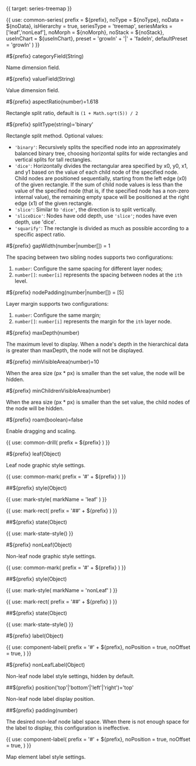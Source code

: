 {{ target: series-treemap }}

{{ use: common-series(
  prefix = ${prefix},
  noType = ${noType},
  noData = ${noData},
  isHierarchy = true,
  seriesType = 'treemap',
  seriesMarks = ['leaf','nonLeaf'],
  noMorph = ${noMorph},
  noStack = ${noStack},
  useInChart = ${useInChart},
  preset = 'growIn' + '|' + 'fadeIn',
  defaultPreset = 'growIn'
) }}

#${prefix} categoryField(String)

Name dimension field.

#${prefix} valueField(String)

Value dimension field.

#${prefix} aspectRatio(number)=1.618

Rectangle split ratio, default is `(1 + Math.sqrt(5)) / 2`

#${prefix} splitType(string)='binary'

Rectangle split method. Optional values:

- `'binary'`: Recursively splits the specified node into an approximately balanced binary tree, choosing horizontal splits for wide rectangles and vertical splits for tall rectangles.
- `'dice'`: Horizontally divides the rectangular area specified by x0, y0, x1, and y1 based on the value of each child node of the specified node. Child nodes are positioned sequentially, starting from the left edge (x0) of the given rectangle. If the sum of child node values is less than the value of the specified node (that is, if the specified node has a non-zero internal value), the remaining empty space will be positioned at the right edge (x1) of the given rectangle.
- `'slice'`: Similar to `'dice'`, the direction is to split vertically.
- `'sliceDice'`: Nodes have odd depth, use `'slice'`; nodes have even depth, use 'dice'.
- `'squarify'`: The rectangle is divided as much as possible according to a specific aspect ratio.

#${prefix} gapWidth(number|number[]) = 1

The spacing between two sibling nodes supports two configurations:

1. `number`: Configure the same spacing for different layer nodes;
2. `number[]`: `number[i]` represents the spacing between nodes at the `ith` level.

#${prefix} nodePadding(number|number[]) = [5]

Layer margin supports two configurations:

1. `number`: Configure the same margin;
2. `number[]`: `number[i]` represents the margin for the `ith` layer node.

#${prefix} maxDepth(number)

The maximum level to display. When a node's depth in the hierarchical data is greater than maxDepth, the node will not be displayed.

#${prefix} minVisibleArea(number)=10

When the area size (px \* px) is smaller than the set value, the node will be hidden.

#${prefix} minChildrenVisibleArea(number)

When the area size (px \* px) is smaller than the set value, the child nodes of the node will be hidden.

#${prefix} roam(boolean)=false

Enable dragging and scaling.

<!-- Drill down -->

{{ use: common-drill(
  prefix = ${prefix}
) }}

#${prefix} leaf(Object)

Leaf node graphic style settings.

{{ use: common-mark(
  prefix = '#' + ${prefix}
) }}

##${prefix} style(Object)

{{ use: mark-style(
  markName = 'leaf'
) }}

{{ use: mark-rect(
  prefix = '##' + ${prefix}
) }}

##${prefix} state(Object)

{{ use: mark-state-style() }}

<!-- leaf mark end -->

#${prefix} nonLeaf(Object)

Non-leaf node graphic style settings.

{{ use: common-mark(
  prefix = '#' + ${prefix}
) }}

##${prefix} style(Object)

{{ use: mark-style(
  markName = 'nonLeaf'
) }}

{{ use: mark-rect(
  prefix = '##' + ${prefix}
) }}

##${prefix} state(Object)

{{ use: mark-state-style() }}

<!-- nonLeaf mark end -->

#${prefix} label(Object)

{{ use: component-label(
  prefix = '#' + ${prefix},
  noPosition = true,
  noOffset = true,
) }}

#${prefix} nonLeafLabel(Object)

Non-leaf node label style settings, hidden by default.

##${prefix} position('top'|'bottom'|'left'|'right')='top'

Non-leaf node label display position.

##${prefix} padding(number)

The desired non-leaf node label space. When there is not enough space for the label to display, this configuration is ineffective.

{{ use: component-label(
  prefix = '#' + ${prefix},
  noPosition = true,
  noOffset = true,
) }}

Map element label style settings.

